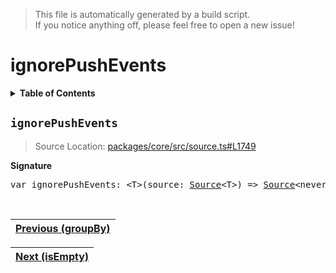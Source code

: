 > This file is automatically generated by a build script.<br>If you notice anything off, please feel free to open a new issue!

# ignorePushEvents

<details><summary><b>Table of Contents</b></summary><br>

1. [<code>ignorePushEvents</code>](#ignorePushEvents)</details>

## <a name="ignorePushEvents"></a><code>ignorePushEvents</code>

> Source Location: [packages\/core\/src\/source.ts#L1749](..\/..\/packages\/core\/src\/source.ts#L1749)

<b>Signature</b>

<pre>var ignorePushEvents: &lt;T&gt;(source: <a href="../03-api-source/00-Source.md#Source-Interface">Source</a>&lt;T&gt;) =&gt; <a href="../03-api-source/00-Source.md#Source-Interface">Source</a>&lt;never&gt;</pre><br>

| [Previous \(groupBy\)](034-groupBy.md#readme) |
| --- |

<div align="right">

| [Next \(isEmpty\)](036-isEmpty.md#readme) |
| --- |
</div>
